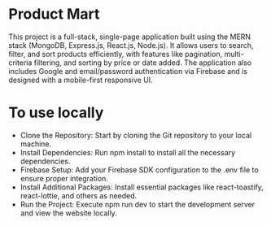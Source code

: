# Product Mart

This project is a full-stack, single-page application built using the MERN stack (MongoDB, Express.js, React.js, Node.js). It allows users to search, filter, and sort products efficiently, with features like pagination, multi-criteria filtering, and sorting by price or date added. The application also includes Google and email/password authentication via Firebase and is designed with a mobile-first responsive UI.

# To use locally

- Clone the Repository: Start by cloning the Git repository to your local machine.
- Install Dependencies: Run npm install to install all the necessary dependencies.
- Firebase Setup: Add your Firebase SDK configuration to the .env file to ensure proper integration.
- Install Additional Packages: Install essential packages like react-toastify, react-lottie, and others as needed.
- Run the Project: Execute npm run dev to start the development server and view the website locally.
